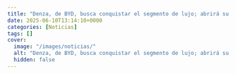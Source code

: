 ```yaml
---
title: "Denza, de BYD, busca conquistar el segmento de lujo; abrirá su primera agencia en Monterrey"
date: 2025-06-10T13:14:10+0000
categories: [Noticias]
tags: []
cover:
  image: "/images/noticias/"
  alt: "Denza, de BYD, busca conquistar el segmento de lujo; abrirá su primera agencia en Monterrey"
  hidden: false
---
```



